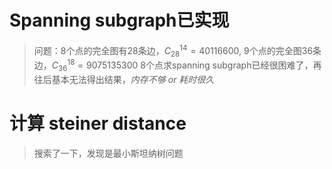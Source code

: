 # Spanning subgraph已实现
> 问题：8个点的完全图有28条边，$C_{28}^{14}=40116600$,
> 9个点的完全图36条边，$C_{36}^{18}=9075135300$
> 8个点求spanning subgraph已经很困难了，再往后基本无法得出结果，*内存不够 or 耗时很久*

# 计算 steiner distance
> 搜索了一下，发现是最小斯坦纳树问题